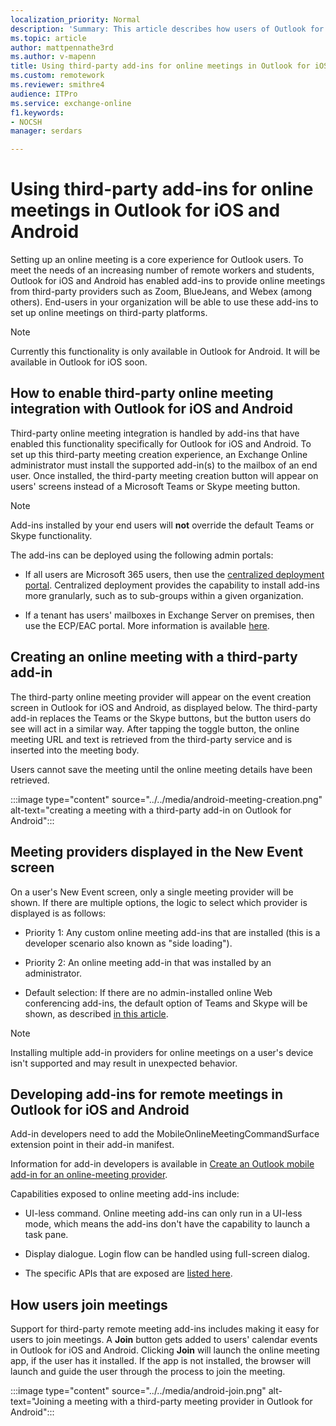 ```yaml
---
localization_priority: Normal
description: 'Summary: This article describes how users of Outlook for iOS and Android can use third-party add-ins for online meetings'
ms.topic: article
author: mattpennathe3rd
ms.author: v-mapenn
title: Using third-party add-ins for online meetings in Outlook for iOS and Android
ms.custom: remotework 
ms.reviewer: smithre4
audience: ITPro
ms.service: exchange-online
f1.keywords:
- NOCSH
manager: serdars

---
```


# Using third-party add-ins for online meetings in Outlook for iOS and Android
 
Setting up an online meeting is a core experience for Outlook users. To meet the needs of an increasing number of remote workers and students, Outlook for iOS and Android has enabled add-ins to provide online meetings from third-party providers such as Zoom, BlueJeans, and Webex (among others). End-users in your organization will be able to use these add-ins to set up online meetings on third-party platforms.

> [!NOTE]
> Currently this functionality is only available in Outlook for Android. It will be available in Outlook for iOS soon.

## How to enable third-party online meeting integration with Outlook for iOS and Android

Third-party online meeting integration is handled by add-ins that have enabled this functionality specifically for Outlook for iOS and Android. To set up this third-party meeting creation experience, an Exchange Online administrator must install the supported add-in(s) to the mailbox of an end user. Once installed, the third-party meeting creation button will appear on users' screens instead of a Microsoft Teams or Skype meeting button.

> [!NOTE]
> Add-ins installed by your end users will **not** override the default Teams or Skype functionality.

The add-ins can be deployed using the following admin portals:

- If all users are Microsoft 365 users, then use the [centralized deployment portal](https://docs.microsoft.com/office/dev/add-ins/publish/centralized-deployment). Centralized deployment provides the capability to install add-ins more granularly, such as to sub-groups within a given organization.
    
- If a tenant has users' mailboxes in Exchange Server on premises, then use the ECP/EAC portal. More information is available [here](https://docs.microsoft.com/Exchange/install-or-remove-outlook-add-ins-2013-help).


## Creating an online meeting with a third-party add-in

The third-party online meeting provider will appear on the event creation screen in Outlook for iOS and Android, as displayed below. The third-party add-in replaces the Teams or the Skype buttons, but the button users do see will act in a similar way. After tapping the toggle button, the online meeting URL and text is retrieved from the third-party service and is inserted into the meeting body.

Users cannot save the meeting until the online meeting details have been retrieved.

:::image type="content" source="../../media/android-meeting-creation.png" alt-text="creating a meeting with a third-party add-in on Outlook for Android":::


## Meeting providers displayed in the New Event screen

On a user's New Event screen, only a single meeting provider will be shown. If there are multiple options, the logic to select which provider is displayed is as follows:

  - Priority 1: Any custom online meeting add-ins that are installed (this is a developer scenario also known as "side loading").

  - Priority 2: An online meeting add-in that was installed by an administrator.

  - Default selection: If there are no admin-installed online Web conferencing add-ins, the default option of Teams and Skype will be shown, as described [in this article](https://docs.microsoft.com/microsoftteams/setting-your-coexistence-and-upgrade-settings).

> [!NOTE]
> Installing multiple add-in providers for online meetings on a user's device isn't supported and may result in unexpected behavior.


## Developing add-ins for remote meetings in Outlook for iOS and Android

Add-in developers need to add the MobileOnlineMeetingCommandSurface extension point in their add-in manifest. 

Information for add-in developers is available in [Create an Outlook mobile add-in for an online-meeting provider](https://docs.microsoft.com/office/dev/add-ins/outlook/online-meeting).

Capabilities exposed to online meeting add-ins include:

  - UI-less command. Online meeting add-ins can only run in a UI-less mode, which means the add-ins don't have the capability to launch a task pane.

  - Display dialogue. Login flow can be handled using full-screen dialog.

  - The specific APIs that are exposed are [listed here](https://docs.microsoft.com/office/dev/add-ins/outlook/online-meeting\#available-apis).


## How users join meetings

Support for third-party remote meeting add-ins includes making it easy for users to join meetings. A **Join** button gets added to users' calendar events in Outlook for iOS and Android. Clicking **Join** will launch the online meeting app, if the user has it installed. If the app is not installed, the browser will launch and guide the user through the process to join the meeting.  

:::image type="content" source="../../media/android-join.png" alt-text="Joining a meeting with a third-party meeting provider in Outlook for Android":::